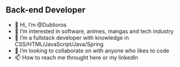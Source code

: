 ## Back-end Developer

- 👋 Hi, I’m @Dublioros
- 👀 I’m interested in software, animes, mangas and tech industry
- 🌱 I’m a fullstack developer with knowledge in CSS/HTML/JavaScript/Java/Spring
- 💞️ I’m looking to collaborate on with anyone who likes to code
- 📫 How to reach me throught here or my linkedIn

<!---
Dublioros/Dublioros is a ✨ special ✨ repository because its `README.md` (this file) appears on your GitHub profile.
You can click the Preview link to take a look at your changes.
--->
